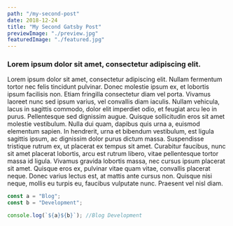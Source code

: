 ```yaml
---
path: "/my-second-post"
date: 2018-12-24
title: "My Second Gatsby Post"
previewImage: "./preview.jpg"
featuredImage: "./featured.jpg"
---
```


### Lorem ipsum dolor sit amet, consectetur adipiscing elit.

Lorem ipsum dolor sit amet, consectetur adipiscing elit. Nullam fermentum tortor nec felis tincidunt pulvinar. Donec molestie ipsum ex, et lobortis ipsum facilisis non. Etiam fringilla consectetur diam vel porta. Vivamus laoreet nunc sed ipsum varius, vel convallis diam iaculis. Nullam vehicula, lacus in sagittis commodo, dolor elit imperdiet odio, et feugiat arcu leo in purus. Pellentesque sed dignissim augue. Quisque sollicitudin eros sit amet molestie vestibulum. Nulla dui quam, dapibus quis urna a, euismod elementum sapien. In hendrerit, urna et bibendum vestibulum, est ligula sagittis ipsum, ac dignissim dolor purus dictum massa. Suspendisse tristique rutrum ex, ut placerat ex tempus sit amet. Curabitur faucibus, nunc sit amet placerat lobortis, arcu est rutrum libero, vitae pellentesque tortor massa id ligula. Vivamus gravida lobortis massa, nec cursus ipsum placerat sit amet. Quisque eros ex, pulvinar vitae quam vitae, convallis placerat neque. Donec varius lectus est, at mattis ante cursus non. Quisque nisi neque, mollis eu turpis eu, faucibus vulputate nunc. Praesent vel nisl diam.

```javascript
const a = "Blog";
const b = "Development";

console.log(`${a}${b}`); //Blog Development
```
